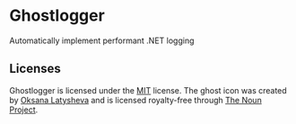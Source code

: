 # Ghostlogger
Automatically implement performant .NET logging

## Licenses
Ghostlogger is licensed under the [MIT](https://github.com/wsugarman/ghostlogger/blob/main/LICENSE)
license. The ghost icon was created by [Oksana Latysheva](https://thenounproject.com/latyshevaoksana/)
and is licensed royalty-free through [The Noun Project](https://thenounproject.com/).